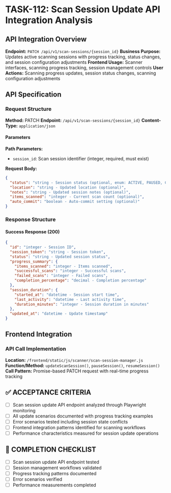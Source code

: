 # TASK-112: Scan Session Update API Integration Analysis

## API Integration Overview

**Endpoint:** `PATCH /api/v1/scan-sessions/{session_id}`
**Business Purpose:** Updates active scanning sessions with progress tracking, status changes, and session configuration adjustments
**Frontend Usage:** Scanner interfaces, scanning progress tracking, session management controls
**User Actions:** Scanning progress updates, session status changes, scanning configuration adjustments

## API Specification

### Request Structure

**Method:** PATCH
**Endpoint:** `/api/v1/scan-sessions/{session_id}`
**Content-Type:** `application/json`

#### Parameters

**Path Parameters:**
- `session_id`: Scan session identifier (integer, required, must exist)

**Request Body:**

```json
{
  "status": "string - Session status (optional, enum: ACTIVE, PAUSED, COMPLETED, CANCELLED)",
  "location": "string - Updated location (optional)",
  "notes": "string - Updated session notes (optional)",
  "items_scanned": "integer - Current scan count (optional)",
  "auto_commit": "boolean - Auto-commit setting (optional)"
}
```

### Response Structure

#### Success Response (200)

```json
{
  "id": "integer - Session ID",
  "session_token": "string - Session token",
  "status": "string - Updated session status",
  "progress_summary": {
    "items_scanned": "integer - Items scanned",
    "successful_scans": "integer - Successful scans",
    "failed_scans": "integer - Failed scans",
    "completion_percentage": "decimal - Completion percentage"
  },
  "session_duration": {
    "started_at": "datetime - Session start time",
    "last_activity": "datetime - Last activity time",
    "duration_minutes": "integer - Session duration in minutes"
  },
  "updated_at": "datetime - Update timestamp"
}
```

## Frontend Integration

### API Call Implementation

**Location:** `/frontend/static/js/scanner/scan-session-manager.js`
**Function/Method:** `updateScanSession()`, `pauseSession()`, `resumeSession()`
**Call Pattern:** Promise-based PATCH request with real-time progress tracking

## ✅ ACCEPTANCE CRITERIA

- [ ] Scan session update API endpoint analyzed through Playwright monitoring
- [ ] All update scenarios documented with progress tracking examples
- [ ] Error scenarios tested including session state conflicts
- [ ] Frontend integration patterns identified for scanning workflows
- [ ] Performance characteristics measured for session update operations

## 📝 COMPLETION CHECKLIST

- [ ] Scan session update API endpoint tested
- [ ] Session management workflows validated
- [ ] Progress tracking patterns documented
- [ ] Error scenarios verified
- [ ] Performance measurements completed
